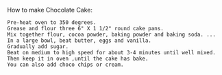 How to make Chocolate Cake:

    Pre-heat oven to 350 degrees.
    Grease and flour three 6" X 1 1/2" round cake pans.
    Mix together flour, cocoa powder, baking powder and baking soda. ...
    In a large bowl, beat butter, eggs and vanilla.
    Gradually add sugar.
    Beat on medium to high speed for about 3-4 minutes until well mixed.
    Then keep it in oven ,until the cake has bake.
    You can also add choco chips or cream.